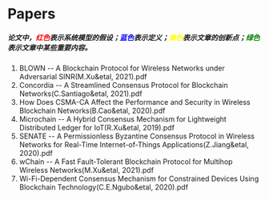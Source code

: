 # Papers

##### 论文中，<font color=Red>红色</font>表示系统模型的假设；<font color = Blue>蓝色</font>表示定义；<font color=Yellow>黄色</font>表示文章的创新点；<font color=Green>绿色</font>表示文章中某些重要内容。

1. BLOWN -- A Blockchain Protocol for Wireless Networks under Adversarial SINR(M.Xu&etal, 2021).pdf
2. Concordia -- A Streamlined Consensus Protocol for Blockchain Networks(C.Santiago&etal, 2021).pdf
3. How Does CSMA-CA Affect the Performance and Security in Wireless Blockchain Networks(B.Cao&etal, 2020).pdf
4. Microchain -- A Hybrid Consensus Mechanism for Lightweight Distributed Ledger for IoT(R.Xu&etal, 2019).pdf
5. SENATE -- A Permissionless Byzantine Consensus Protocol in Wireless Networks for Real-Time Internet-of-Things Applications(Z.Jiang&etal, 2020).pdf
6. wChain -- A Fast Fault-Tolerant Blockchain Protocol for Multihop Wireless Networks(M.Xu&etal, 2021).pdf
7. Wi-Fi-Dependent Consensus Mechanism for Constrained Devices Using Blockchain Technology(C.E.Ngubo&etal, 2020).pdf